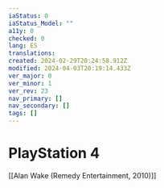 ```yaml
---
iaStatus: 0
iaStatus_Model: ""
a11y: 0
checked: 0
lang: ES
translations: 
created: 2024-02-29T20:24:58.912Z
modified: 2024-04-03T20:19:14.433Z
ver_major: 0
ver_minor: 1
ver_rev: 23
nav_primary: []
nav_secondary: []
tags: []
---
```

# PlayStation 4

[[Alan Wake (Remedy Entertainment, 2010)]]

